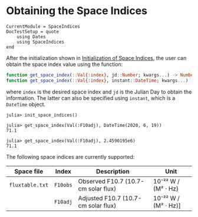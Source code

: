 Obtaining the Space Indices
===========================

```@meta
CurrentModule = SpaceIndices
DocTestSetup = quote
    using Dates
    using SpaceIndices
end
```

After the initialization shown in [Initialization of Space Indices](@ref), the user can
obtain the space index value using the function:

```julia
function get_space_index(::Val{:index}, jd::Number; kwargs...) -> Number
function get_space_index(::Val{:index}, instant::DateTime; kwargs...) -> Number
```

where `index` is the desired space index and `jd` is the Julian Day to obtain the
information. The latter can also be specified using `instant`, which is a `DateTime` object.

```jldoctest
julia> init_space_indices()

julia> get_space_index(Val(:F10adj), DateTime(2020, 6, 19))
71.1

julia> get_space_index(Val(:F10adj), 2.4590195e6)
71.1
```

The following space indices are currently supported:

| Space file      | Index    | Description                         | Unit                 |
|-----------------|----------|-------------------------------------|----------------------|
| `fluxtable.txt` | `F10obs` | Observed F10.7 (10.7-cm solar flux) | 10⁻²² W / (M² ⋅ Hz)  |
|                 | `F10adj` | Adjusted F10.7 (10.7-cm solar flux) | 10⁻²² W / (M² ⋅ Hz)] |
